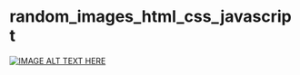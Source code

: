 # random_images_html_css_javascript

<!--https://youtu.be/sve9JQoqNic//-->
[![IMAGE ALT TEXT HERE](https://img.youtube.com/vi/sve9JQoqNic/0.jpg)](https://www.youtube.com/watch?v=sve9JQoqNic)
